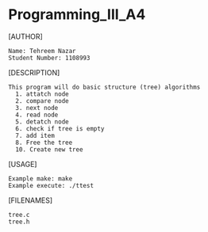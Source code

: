 # Programming_III_A4

[AUTHOR]

    Name: Tehreem Nazar
    Student Number: 1108993

[DESCRIPTION]

    This program will do basic structure (tree) algorithms
      1. attatch node
      2. compare node
      3. next node
      4. read node
      5. detatch node
      6. check if tree is empty
      7. add item
      8. Free the tree
      10. Create new tree

[USAGE]

    Example make: make
    Example execute: ./ttest

[FILENAMES]

    tree.c
    tree.h
    



